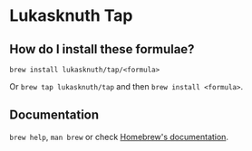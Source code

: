 # Lukasknuth Tap

## How do I install these formulae?

`brew install lukasknuth/tap/<formula>`

Or `brew tap lukasknuth/tap` and then `brew install <formula>`.

## Documentation

`brew help`, `man brew` or check [Homebrew's documentation](https://docs.brew.sh).
